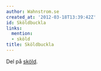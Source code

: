 ```yaml
---
author: Wahnstrom.se
created_at: '2012-03-18T13:39:42Z'
id: Sköldbuckla
links:
  mention:
  - sköld
title: Sköldbuckla
---
```


Del på [sköld].

  [sköld]: sköld